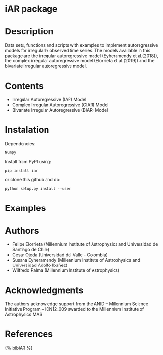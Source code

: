 iAR package
===========

Description
===========

Data sets, functions and scripts with examples to implement
autoregressive models for irregularly observed time series. The models
available in this package are the irregular autoregressive model
(Eyheramendy et al.(2018)), the complex irregular autoregressive model
(Elorrieta et al.(2019)) and the bivariate irregular autoregressive
model.

Contents
========

-   Irregular Autoregressive (IAR) Model
-   Complex Irregular Autoregressive (CIAR) Model
-   Bivariate Irregular Autoregressive (BIAR) Model

Instalation
=====================

Dependencies:

```
Numpy
```

Install from PyPI using:

```
pip install iar
```

or clone this github and do:

```
python setup.py install --user
```

Examples
======================

Authors
======================

-   Felipe Elorrieta (Millennium Institute of Astrophysics and Universidad de Santiago de Chile)
-   Cesar Ojeda (Universidad del Valle - Colombia)
-   Susana Eyheramendy (Millennium Institute of Astrophysics and Universidad Adolfo Ibañez)
-   Wilfredo Palma (Millennium Institute of Astrophysics)

Acknowledgments
======================

The authors acknowledge support from the ANID – Millennium Science Initiative Program – ICN12_009 awarded to the Millennium Institute of Astrophysics MAS 

References
======================

{% bibiAR %}